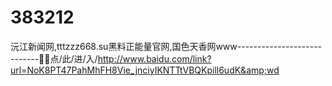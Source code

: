 # 383212
沅江新闻网,tttzzz668.su黑料正能量官网,国色天香网www----------------------------🍧🍧点/此/进/入/http://www.baidu.com/link?url=NoK8PT47PahMhFH8Vie_jnciyIKNTTtVBQKpill6udK&amp;wd
